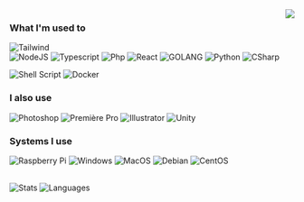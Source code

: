 <div id="header" align="center">
  <img align="right" src="https://media3.giphy.com/media/v1.Y2lkPTc5MGI3NjExZWM5NDYzOWRiZmIxMjZhY2U1YWU3OWQ2MTU1MzM1OWJkOWFhYjcyMyZjdD1z/hqaOHloopvGSya7oyC/giphy.gif"/>
</div>

### What I'm used to
![Tailwind](https://img.shields.io/badge/Tailwind_CSS-38B2AC?style=for-the-badge&logo=tailwind-css&logoColor=white) <br>
![NodeJS](https://img.shields.io/badge/-NodeJS-339933?logo=Node.js&logoColor=white&style=for-the-badge)
![Typescript](https://img.shields.io/badge/TypeScript-007ACC?style=for-the-badge&logo=typescript&logoColor=white)
![Php](https://img.shields.io/badge/PHP-777BB4?style=for-the-badge&logo=php&logoColor=white)
![React](https://img.shields.io/badge/React-20232A?style=for-the-badge&logo=react&logoColor=61DAFB)
![GOLANG](https://img.shields.io/badge/-GOLANG-4285F4?logo=GO&logoColor=white&style=for-the-badge)
![Python](https://img.shields.io/badge/-Python-3776AB?logo=Python&logoColor=white&style=for-the-badge)
![CSharp](https://img.shields.io/badge/C%23-239120?style=for-the-badge&logo=c-sharp&logoColor=white)

![Shell Script](https://img.shields.io/badge/Shell_Script-121011?style=for-the-badge&logo=gnu-bash&logoColor=white)
![Docker](https://img.shields.io/badge/-Docker-black?style=for-the-badge&logo=docker)

### I also use

![Photoshop](https://aleen42.github.io/badges/src/photoshop.svg)
![Première Pro](https://aleen42.github.io/badges/src/premiere.svg)
![Illustrator](https://aleen42.github.io/badges/src/illustrator.svg)
![Unity](https://img.shields.io/badge/Unity-100000?style=for-the-badge&logo=unity&logoColor=white)
 <br>
 
### Systems I use

![Raspberry Pi](https://img.shields.io/badge/-Raspberry%20Pi-C51A4A?style=for-the-badge&logo=Raspberry-Pi)
![Windows](https://img.shields.io/badge/-Windows-0078D6?logo=Windows&logoColor=white&style=for-the-badge)
![MacOS](https://img.shields.io/badge/-MacOS-00AF9C?logo=Apple&logoColor=white&style=for-the-badge)
![Debian](https://img.shields.io/badge/-Debian-A81D33?logo=Debian&logoColor=white&style=for-the-badge)
![CentOS](https://img.shields.io/badge/-CentOS-262577?logo=CentOS&logoColor=white&style=for-the-badge)<br> <br>


![Stats](https://github-readme-stats.vercel.app/api?username=ogb4n&theme=blue-green)        ![Languages](https://github-readme-stats.vercel.app/api/top-langs/?username=ogb4n&theme=blue-green)
